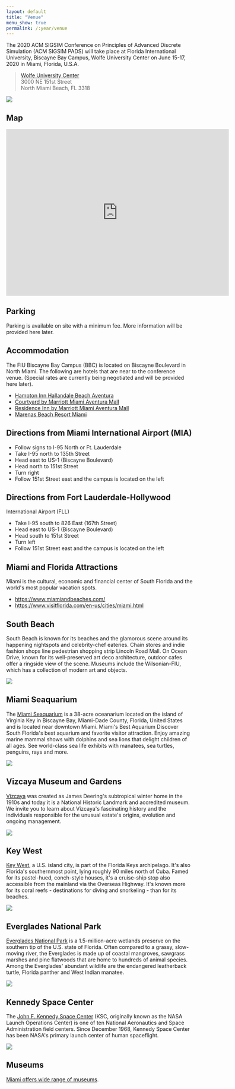 ```yaml
---
layout: default
title: "Venue"
menu_show: true
permalink: /:year/venue
---
```


The 2020 ACM SIGSIM Conference on Principles of Advanced Discrete Simulation (ACM SIGSIM PADS) will take place at Florida International University, Biscayne Bay Campus, Wolfe University Center on June 15-17, 2020 in Miami, Florida, U.S.A.

> [Wolfe University Center](https://studentaffairs.fiu.edu/campus-services/wolfe-university-center/index.php)    
> 3000 NE 151st Street    
> North Miami Beach, FL 3318    

![](https://www.acm-sigsim-pads.org/Site/themed_images/FIUWolfeUnivCenter.jpg)

## Map

<iframe src="https://www.google.com/maps/embed?pb=!1m18!1m12!1m3!1d3588.713440336678!2d-80.14216848407486!3d25.911789183568832!2m3!1f0!2f0!3f0!3m2!1i1024!2i768!4f13.1!3m3!1m2!1s0x88d9ad742b50ef31%3A0xf4eb9d263608ad76!2s3000%20NE%20151st%20St%2C%20North%20Miami%20Beach%2C%20FL%2033181!5e0!3m2!1sen!2sus!4v1572298761070!5m2!1sen!2sus" width="600" height="450" frameborder="0" style="border:0;" allowfullscreen=""></iframe>

## Parking

Parking is available on site with a minimum fee. More information will be provided here later.

## Accommodation

The FIU Biscayne Bay Campus (BBC) is located on Biscayne Boulevard in North Miami. The following are hotels that are near to the conference venue. (Special rates are currently being negotiated and will be provided here later).

- [Hampton Inn Hallandale Beach Aventura](https://hamptoninn3.hilton.com/en/hotels/florida/hampton-inn-hallandale-beach-aventura-FLLHDHX/index.html)
- [Courtyard by Marriott Miami Aventura Mall](https://www.marriott.com/hotels/travel/miaav-courtyard-miami-aventura-mall/)
- [Residence Inn by Marriott Miami Aventura Mall](https://www.marriott.com/hotels/travel/miara-residence-inn-miami-aventura-mall/)
- [Marenas Beach Resort Miami](https://www.marenasresortmiami.com/)

## Directions from Miami International Airport (MIA)

- Follow signs to I-95 North or Ft. Lauderdale
- Take I-95 north to 135th Street
- Head east to US-1 (Biscayne Boulevard)
- Head north to 151st Street
- Turn right
- Follow 151st Street east and the campus is located on the left

## Directions from Fort Lauderdale-Hollywood

International Airport (FLL)

- Take I-95 south to 826 East (167th Street)
- Head east to US-1 (Biscayne Boulevard)
- Head south to 151st Street
- Turn left
- Follow 151st Street east and the campus is located on the left

## Miami and Florida Attractions

Miami is the cultural, economic and financial center of South Florida and the world's most popular vacation spots.

- <https://www.miamiandbeaches.com/>
- <https://www.visitflorida.com/en-us/cities/miami.html>

## South Beach

South Beach is known for its beaches and the glamorous scene around its happening nightspots and celebrity-chef eateries. Chain stores and indie fashion shops line pedestrian shopping strip Lincoln Road Mall. On Ocean Drive, known for its well-preserved art deco architecture, outdoor cafes offer a ringside view of the scene. Museums include the Wilsonian-FIU, which has a collection of modern art and objects.

![](https://www.acm-sigsim-pads.org/Site/themed_images/miamiSlider2.jpg)

## Miami Seaquarium

The [Miami Seaquarium](https://www.miamiseaquarium.com/) is a 38-acre oceanarium located on the island of Virginia Key in Biscayne Bay, Miami-Dade County, Florida, United States and is located near downtown Miami. Miami's Best Aquarium Discover South Florida's best aquarium and favorite visitor attraction. Enjoy amazing marine mammal shows with dolphins and sea lions that delight children of all ages. See world-class sea life exhibits with manatees, sea turtles, penguins, rays and more.

![](https://www.acm-sigsim-pads.org/Site/themed_images/miamiSlider3.jpg)

## Vizcaya Museum and Gardens

[Vizcaya](https://vizcaya.org/) was created as James Deering's subtropical winter home in the 1910s and today it is a National Historic Landmark and accredited museum. We invite you to learn about Vizcaya's fascinating history and the individuals responsible for the unusual estate's origins, evolution and ongoing management.

![](https://www.acm-sigsim-pads.org/Site/themed_images/miamiSlider4.jpg)

## Key West

[Key West](https://keywest.com/), a U.S. island city, is part of the Florida Keys archipelago. It's also Florida's southernmost point, lying roughly 90 miles north of Cuba. Famed for its pastel-hued, conch-style houses, it's a cruise-ship stop also accessible from the mainland via the Overseas Highway. It's known more for its coral reefs - destinations for diving and snorkeling - than for its beaches.

![](https://www.acm-sigsim-pads.org/Site/themed_images/miamiSlider5.jpg)

## Everglades National Park

[Everglades National Park](https://www.nps.gov/ever/index.htm) is a 1.5-million-acre wetlands preserve on the southern tip of the U.S. state of Florida. Often compared to a grassy, slow-moving river, the Everglades is made up of coastal mangroves, sawgrass marshes and pine flatwoods that are home to hundreds of animal species. Among the Everglades' abundant wildlife are the endangered leatherback turtle, Florida panther and West Indian manatee.

![](https://www.acm-sigsim-pads.org/Site/themed_images/miamiSlider6.jpg)

## Kennedy Space Center

The [John F. Kennedy Space Center](https://www.kennedyspacecenter.com/) (KSC, originally known as the NASA Launch Operations Center) is one of ten National Aeronautics and Space Administration field centers. Since December 1968, Kennedy Space Center has been NASA's primary launch center of human spaceflight.

![](https://www.acm-sigsim-pads.org/Site/themed_images/miamiSlider7.jpg)

## Museums

[Miami offers wide range of museums](https://www.miamiandbeaches.com/things-to-do/arts-culture/top-miami-museums-to-visit-on-vacation).
